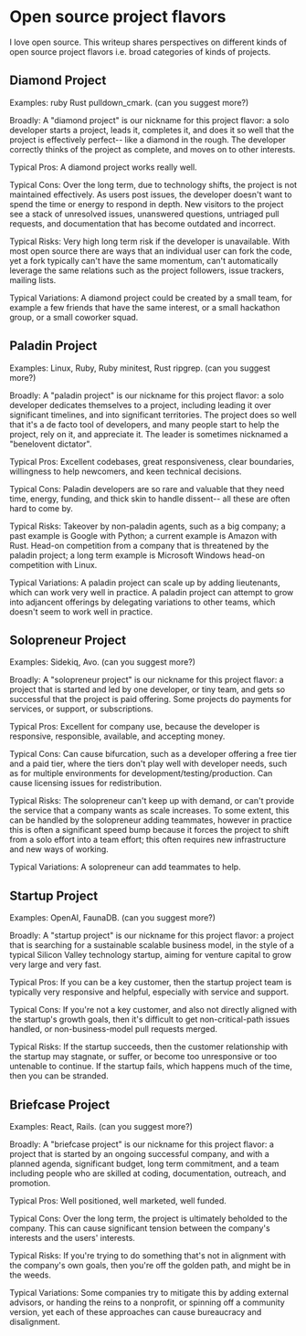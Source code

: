 # Open source project flavors

I love open source. This writeup shares perspectives on different kinds of open source project flavors i.e. broad categories of kinds of projects.


## Diamond Project

Examples: ruby Rust pulldown_cmark. (can you suggest more?)

Broadly: A "diamond project" is our nickname for this project flavor: a solo developer starts a project, leads it, completes it, and does it so well that the project is effectively perfect-- like a diamond in the rough. The developer correctly thinks of the project as complete, and moves on to other interests.

Typical Pros: A diamond project works really well.

Typical Cons: Over the long term, due to technology shifts, the project is not maintained effectively. As users post issues, the developer doesn't want to spend the time or energy to respond in depth. New visitors to the project see a stack of unresolved issues, unanswered questions, untriaged pull requests, and documentation that has become outdated and incorrect.

Typical Risks: Very high long term risk if the developer is unavailable. With most open source there are ways that an individual user can fork the code, yet a fork typically can't have the same momentum, can't automatically leverage the same relations such as the project followers, issue trackers, mailing lists.

Typical Variations: A diamond project could be created by a small team, for example a few friends that have the same interest, or a small hackathon group, or a small coworker squad.


## Paladin Project

Examples: Linux, Ruby, Ruby minitest, Rust ripgrep. (can you suggest more?)

Broadly: A "paladin project" is our nickname for this project flavor: a solo developer dedicates themselves to a project, including leading it over significant timelines, and into significant territories. The project does so well that it's a de facto tool of developers, and many people start to help the project, rely on it, and appreciate it. The leader is sometimes nicknamed a "benelovent dictator".

Typical Pros: Excellent codebases, great responsiveness, clear boundaries, willingness to help newcomers, and keen technical decisions.

Typical Cons: Paladin developers are so rare and valuable that they need time, energy, funding, and thick skin to handle dissent-- all these are often hard to come by.

Typical Risks: Takeover by non-paladin agents, such as a big company; a past example is Google with Python; a current example is Amazon with Rust. Head-on competition from a company that is threatened by the paladin project; a long term example is Microsoft Windows head-on competition with Linux.

Typical Variations: A paladin project can scale up by adding lieutenants, which can work very well in practice. A paladin project can attempt to grow into adjancent offerings by delegating variations to other teams, which doesn't seem to work well in practice.


## Solopreneur Project

Examples: Sidekiq, Avo. (can you suggest more?)

Broadly: A "solopreneur project" is our nickname for this project flavor: a project that is started and led by one developer, or tiny team, and gets so successful that the project is paid offering. Some projects do payments for services, or support, or subscriptions.

Typical Pros: Excellent for company use, because the developer is responsive, responsible, available, and accepting money.

Typical Cons: Can cause bifurcation, such as a developer offering a free tier and a paid tier, where the tiers don't play well with developer needs, such as for multiple environments for development/testing/production. Can cause licensing issues for redistribution.

Typical Risks: The solopreneur can't keep up with demand, or can't provide the service that a company wants as scale increases. To some extent, this can be handled by the solopreneur adding teammates, however in practice this is often a significant speed bump because it forces the project to shift from a solo effort into a team effort; this often requires new infrastructure and new ways of working.

Typical Variations: A solopreneur can add teammates to help.


## Startup Project

Examples: OpenAI, FaunaDB. (can you suggest more?)

Broadly: A "startup project" is our nickname for this project flavor: a project that is searching for a sustainable scalable business model, in the style of a typical Silicon Valley technology startup, aiming for venture capital to grow very large and very fast.

Typical Pros: If you can be a key customer, then the startup project team is typically very responsive and helpful, especially with service and support.

Typical Cons: If you're not a key customer, and also not directly aligned with the startup's growth goals, then it's difficult to get non-critical-path issues handled, or non-business-model pull requests merged. 

Typical Risks: If the startup succeeds, then the customer relationship with the startup may stagnate, or suffer, or become too unresponsive or too untenable to continue. If the startup fails, which happens much of the time, then you can be stranded. 


## Briefcase Project

Examples: React, Rails. (can you suggest more?)

Broadly: A "briefcase project" is our nickname for this project flavor: a project that is started by an ongoing successful company, and with a planned agenda, significant budget, long term commitment, and a team including people who are skilled at coding, documentation, outreach, and promotion.

Typical Pros: Well positioned, well marketed, well funded.

Typical Cons: Over the long term, the project is ultimately beholded to the company. This can cause significant tension between the company's interests and the users' interests. 

Typical Risks: If you're trying to do something that's not in alignment with the company's own goals, then you're off the golden path, and might be in the weeds.

Typical Variations: Some companies try to mitigate this by adding external advisors, or handing the reins to a nonprofit, or spinning off a community version, yet each of these approaches can cause bureaucracy and disalignment.
